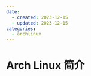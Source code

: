 ```yaml
---
date: 
  - created: 2023-12-15
  - updated: 2023-12-15
categories:
  - archlinux
---
```

# Arch Linux 简介
